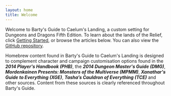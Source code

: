 ```yaml
---
layout: home
title: Welcome
---
```


Welcome to Barty's Guide to Caelum's Landing, a custom setting for Dungeons and Dragons Fifth Edition. To learn about the lands of the Relief, click [Getting Started](getting-started.md), or browse the articles below. You can also view the [GitHub repository](https://github.com/archbardinexile/BGCL).

Homebrew content found in Barty's Guide to Caelum's Landing is designed to complement character and campaign customisation options found in the ***2014 Player's Handbook (PHB)***, the ***2014 Dungeon Master's Guide (DMG)***, ***Mordenkainen Presents: Monsters of the Multiverse (MPMM)***, ***Xanathar's Guide to Everything (XGE)***, ***Tasha’s Cauldron of Everything (TCE)*** and other sources. Content from these sources is clearly referenced throughout Barty's Guide.

